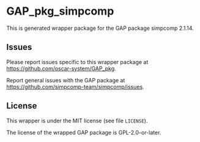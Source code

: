 # GAP_pkg_simpcomp

This is generated wrapper package for the GAP package simpcomp 2.1.14.

## Issues

Please report issues specific to this wrapper package at <https://github.com/oscar-system/GAP_pkg>.

Report general issues with the GAP package at <https://github.com/simpcomp-team/simpcomp/issues>.

## License

This wrapper is under the MIT license (see file `LICENSE`).

The license of the wrapped GAP package is GPL-2.0-or-later.
